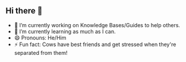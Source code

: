 ## Hi there 👋
- 🔭 I’m currently working on Knowledge Bases/Guides to help others.
- 🌱 I’m currently learning as much as I can.
- 😄 Pronouns: He/Him
- ⚡ Fun fact: Cows have best friends and get stressed when they're separated from them!
